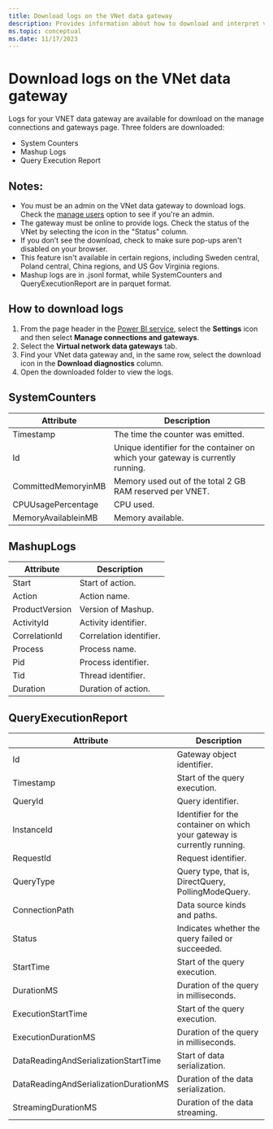 ```yaml
---
title: Download logs on the VNet data gateway
description: Provides information about how to download and interpret virtual network (VNet) data gateways logs.
ms.topic: conceptual
ms.date: 11/17/2023
---
```


# Download logs on the VNet data gateway

Logs for your VNET data gateway are available for download on the manage connections and gateways page. Three folders are downloaded:

- System Counters
- Mashup Logs
- Query Execution Report

## Notes:

- You must be an admin on the VNet data gateway to download logs. Check the [manage users](manage-data-gateways.md) option to see if you're an admin.
- The gateway must be online to provide logs. Check the status of the VNet by selecting the icon in the "Status" column. 
- If you don’t see the download, check to make sure pop-ups aren't disabled on your browser.
- This feature isn't available in certain regions, including Sweden central, Poland central, China regions, and US Gov Virginia regions.
- Mashup logs are in .jsonl format, while SystemCounters and QueryExecutionReport are in parquet format.

## How to download logs

1. From the page header in the [Power BI service](https://app.powerbi.com), select the **Settings** icon and then select **Manage connections and gateways**.
2. Select the **Virtual network data gateways** tab.
3. Find your VNet data gateway and, in the same row, select the download icon in the **Download diagnostics** column.
4. Open the downloaded folder to view the logs.

## SystemCounters

| Attribute | Description |
| --- | --- |
| Timestamp | The time the counter was emitted. |
| Id | Unique identifier for the container on which your gateway is currently running. |
| CommittedMemoryinMB | Memory used out of the total 2 GB RAM reserved per VNET. |
| CPUUsagePercentage | CPU used. |
| MemoryAvailableinMB | Memory available. |

## MashupLogs

| Attribute | Description |
| --- | --- |
| Start | Start of action. |
| Action | Action name. |
| ProductVersion | Version of Mashup. |
| ActivityId | Activity identifier. |
| CorrelationId | Correlation identifier. |
| Process | Process name. |
| Pid | Process identifier. |
| Tid | Thread identifier. |
| Duration | Duration of action. |

## QueryExecutionReport

| Attribute | Description |
| --- | --- |
| Id | Gateway object identifier. |
| Timestamp | Start of the query execution. |
| QueryId | Query identifier. |
| InstanceId | Identifier for the container on which your gateway is currently running. |
| RequestId | Request identifier. |
| QueryType | Query type, that is, DirectQuery, PollingModeQuery. |
| ConnectionPath | Data source kinds and paths. |
| Status | Indicates whether the query failed or succeeded. |
| StartTime | Start of the query execution. |
| DurationMS | Duration of the query in milliseconds. |
| ExecutionStartTime | Start of the query execution. |
| ExecutionDurationMS | Duration of the query in milliseconds. |
| DataReadingAndSerializationStartTime | Start of data serialization. |
| DataReadingAndSerializationDurationMS | Duration of the data serialization. |
| StreamingDurationMS | Duration of the data streaming. |
